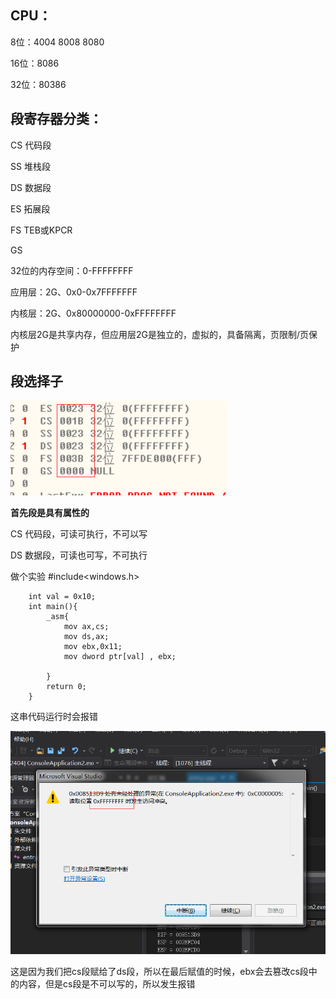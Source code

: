 CPU：
---

8位：4004 8008 8080

16位：8086

32位：80386

段寄存器分类：
---
CS 代码段

SS 堆栈段

DS 数据段

ES 拓展段

FS TEB或KPCR

GS

32位的内存空间：0-FFFFFFFF

应用层：2G、0x0-0x7FFFFFFF

内核层：2G、0x80000000-0xFFFFFFFF

内核层2G是共享内存，但应用层2G是独立的，虚拟的，具备隔离，页限制/页保护

段选择子
---

![](https://raw.githubusercontent.com/Whitebird0/tuchuang/main/QQ%E6%88%AA%E5%9B%BE20211004220220.png)

**首先段是具有属性的**

CS 代码段，可读可执行，不可以写

DS 数据段，可读也可写，不可执行

做个实验
		#include<windows.h>

		int val = 0x10;
		int main(){
			_asm{
				mov ax,cs;
				mov ds,ax;
				mov ebx,0x11;
				mov dword ptr[val] , ebx;

			}
			return 0;
		}
    
这串代码运行时会报错

![](https://raw.githubusercontent.com/Whitebird0/tuchuang/main/QQ%E6%88%AA%E5%9B%BE20211004220514.png)

这是因为我们把cs段赋给了ds段，所以在最后赋值的时候，ebx会去篡改cs段中的内容，但是cs段是不可以写的，所以发生报错


    
